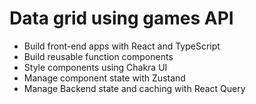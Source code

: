 # Data grid using games API

- Build front-end apps with React and TypeScript
- Build reusable function components
- Style components using Chakra UI
- Manage component state with Zustand
- Manage Backend state and caching with React Query

